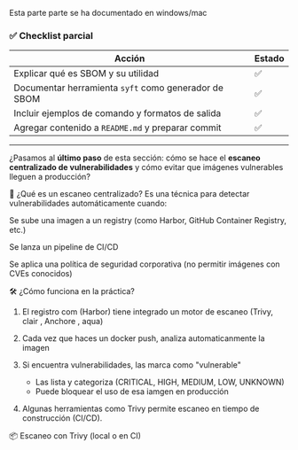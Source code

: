 Esta parte parte se ha documentado  en windows/mac

### ✅ Checklist parcial

| Acción                                                          | Estado |
|-----------------------------------------------------------------|--------|
| Explicar qué es SBOM y su utilidad                              | ✅     |
| Documentar herramienta `syft` como generador de SBOM            | ✅     |
| Incluir ejemplos de comando y formatos de salida                | ✅     |
| Agregar contenido a `README.md` y preparar commit               | ✅     |

---

¿Pasamos al **último paso** de esta sección: cómo se hace el **escaneo centralizado de vulnerabilidades** y cómo evitar que imágenes vulnerables lleguen a producción?


🧭 ¿Qué es un escaneo centralizado?
Es una técnica para detectar vulnerabilidades automáticamente cuando:

Se sube una imagen a un registry (como Harbor, GitHub Container Registry, etc.)

Se lanza un pipeline de CI/CD

Se aplica una política de seguridad corporativa (no permitir imágenes con CVEs conocidos)


🛠 ¿Cómo funciona en la práctica?

1. El registro com (Harbor) tiene integrado un motor de escaneo (Trivy, clair , Anchore , aqua)

2. Cada vez que haces un docker push, analiza automaticanmente la imagen

3. Si encuentra vulnerabilidades, las marca como "vulnerable"
     - Las lista y categoriza (CRITICAL, HIGH, MEDIUM, LOW, UNKNOWN)
     - Puede bloquear el uso de esa iamgen en producción

4. Algunas herramientas como Trivy permite escaneo en tiempo de construcción (CI/CD).


📦 Escaneo con Trivy (local o en CI)



